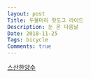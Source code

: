 ```yaml
---
layout: post
Title: 두물머리 핫도그 라이드
Description: 눈 온 다음날
Date: 2018-11-25
Tags: bicycle
Comments: true
---
```


[스산한양수](https://lh3.googleusercontent.com/ssDkBhoWNhK6EafU0m75tAeBrteflYhNBxUYP7wb2hqceXx7rCkycLGHJ2o8r65WsDxC8JWWur_BsqF6gbSDKwdIxF39NEnhGKTlsmmIeco0HDI8jQh5D-_aaETUGEDF6QRfNvl9rw=w2400 "...")
